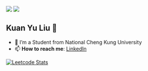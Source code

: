 <img src="https://i.imgur.com/A6bWGFl.gif">
<img src="https://media.tenor.com/TGd-ZDBf41QAAAAi/flip-cat.gif">

## Kuan Yu Liu 🌻
- 🔭 I’m a Student from National Cheng Kung University
- 📫 **How to reach me**: [LinkedIn](https://www.linkedin.com/in/kuan-yu-liu-b24962301/)

[![Leetcode Stats](https://leetcard.jacoblin.cool/12yuuuu?theme=wtf)](https://leetcode.com/u/12yuuuu/)
